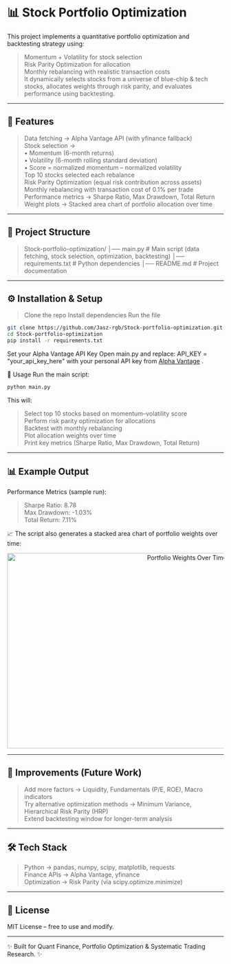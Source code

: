 # 📊 Stock Portfolio Optimization

This project implements a quantitative portfolio optimization and backtesting strategy using:  
> Momentum + Volatility for stock selection  
> Risk Parity Optimization for allocation  
> Monthly rebalancing with realistic transaction costs  
It dynamically selects stocks from a universe of blue-chip & tech stocks, allocates weights through risk parity, and evaluates performance using backtesting.

---

## 🚀 Features
> Data fetching → Alpha Vantage API (with yfinance fallback)  
> Stock selection →  
> • Momentum (6-month returns)  
> • Volatility (6-month rolling standard deviation)  
> • Score = normalized momentum – normalized volatility  
> Top 10 stocks selected each rebalance  
> Risk Parity Optimization (equal risk contribution across assets)  
> Monthly rebalancing with transaction cost of 0.1% per trade  
> Performance metrics → Sharpe Ratio, Max Drawdown, Total Return  
> Weight plots → Stacked area chart of portfolio allocation over time  

---

## 📂 Project Structure
>   Stock-portfolio-optimization/
>   │── main.py # Main script (data fetching, stock selection, optimization, backtesting)
>   │── requirements.txt # Python dependencies
>   │── README.md # Project documentation

---


## ⚙️ Installation & Setup

> Clone the repo
> Install dependencies
> Run the file

```bash
git clone https://github.com/Jasz-rgb/Stock-portfolio-optimization.git
cd Stock-portfolio-optimization
pip install -r requirements.txt
```

Set your Alpha Vantage API Key
  Open main.py and replace:
    API_KEY = "your_api_key_here"
  with your personal API key from [Alpha Vantage]([url](https://www.alphavantage.co/support/#api-key))
.

🧮 Usage
Run the main script:
```bash
python main.py
```

This will:  
> Select top 10 stocks based on momentum–volatility score  
> Perform risk parity optimization for allocations  
> Backtest with monthly rebalancing  
> Plot allocation weights over time  
> Print key metrics (Sharpe Ratio, Max Drawdown, Total Return)  

---

## 📊 Example Output
Performance Metrics (sample run):  
> Sharpe Ratio: 8.78  
> Max Drawdown: -1.03%  
> Total Return: 7.11%  

📈 The script also generates a stacked area chart of portfolio weights over time:  
<p align="center">
  <img width="820" height="454" alt="Portfolio Weights Over Time" src="https://github.com/user-attachments/assets/5b3c3475-9dd7-4172-adac-0575574dba75" />
</p>

---

## 🔮 Improvements (Future Work)
> Add more factors → Liquidity, Fundamentals (P/E, ROE), Macro indicators  
> Try alternative optimization methods → Minimum Variance, Hierarchical Risk Parity (HRP)  
> Extend backtesting window for longer-term analysis  

---

## 🛠️ Tech Stack
> Python → pandas, numpy, scipy, matplotlib, requests  
> Finance APIs → Alpha Vantage, yfinance  
> Optimization → Risk Parity (via scipy.optimize.minimize)  

---

## 📜 License
MIT License – free to use and modify.

---

✨ Built for Quant Finance, Portfolio Optimization & Systematic Trading Research. ✨
